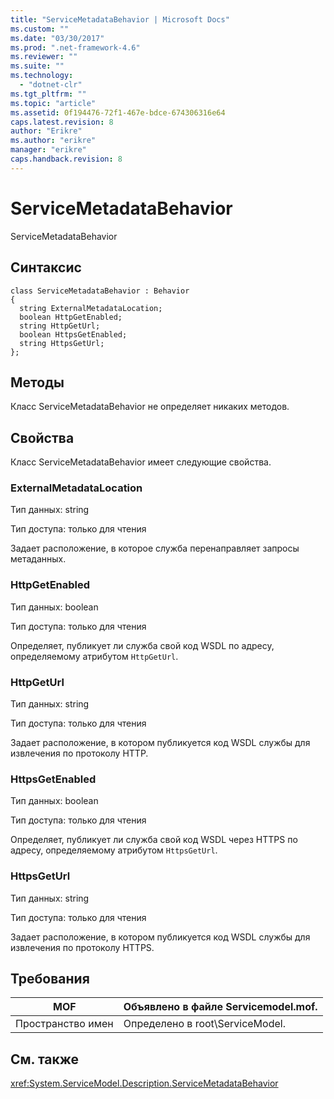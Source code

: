 ```yaml
---
title: "ServiceMetadataBehavior | Microsoft Docs"
ms.custom: ""
ms.date: "03/30/2017"
ms.prod: ".net-framework-4.6"
ms.reviewer: ""
ms.suite: ""
ms.technology: 
  - "dotnet-clr"
ms.tgt_pltfrm: ""
ms.topic: "article"
ms.assetid: 0f194476-72f1-467e-bdce-674306316e64
caps.latest.revision: 8
author: "Erikre"
ms.author: "erikre"
manager: "erikre"
caps.handback.revision: 8
---
```

# ServiceMetadataBehavior
ServiceMetadataBehavior  
  
## Синтаксис  
  
```  
class ServiceMetadataBehavior : Behavior  
{  
  string ExternalMetadataLocation;  
  boolean HttpGetEnabled;  
  string HttpGetUrl;  
  boolean HttpsGetEnabled;  
  string HttpsGetUrl;  
};  
```  
  
## Методы  
 Класс ServiceMetadataBehavior не определяет никаких методов.  
  
## Свойства  
 Класс ServiceMetadataBehavior имеет следующие свойства.  
  
### ExternalMetadataLocation  
 Тип данных: string  
  
 Тип доступа: только для чтения  
  
 Задает расположение, в которое служба перенаправляет запросы метаданных.  
  
### HttpGetEnabled  
 Тип данных: boolean  
  
 Тип доступа: только для чтения  
  
 Определяет, публикует ли служба свой код WSDL по адресу, определяемому атрибутом `HttpGetUrl`.  
  
### HttpGetUrl  
 Тип данных: string  
  
 Тип доступа: только для чтения  
  
 Задает расположение, в котором публикуется код WSDL службы для извлечения по протоколу HTTP.  
  
### HttpsGetEnabled  
 Тип данных: boolean  
  
 Тип доступа: только для чтения  
  
 Определяет, публикует ли служба свой код WSDL через HTTPS по адресу, определяемому атрибутом `HttpsGetUrl`.  
  
### HttpsGetUrl  
 Тип данных: string  
  
 Тип доступа: только для чтения  
  
 Задает расположение, в котором публикуется код WSDL службы для извлечения по протоколу HTTPS.  
  
## Требования  
  
|MOF|Объявлено в файле Servicemodel.mof.|  
|---------|-----------------------------------------|  
|Пространство имен|Определено в root\\ServiceModel.|  
  
## См. также  
 <xref:System.ServiceModel.Description.ServiceMetadataBehavior>